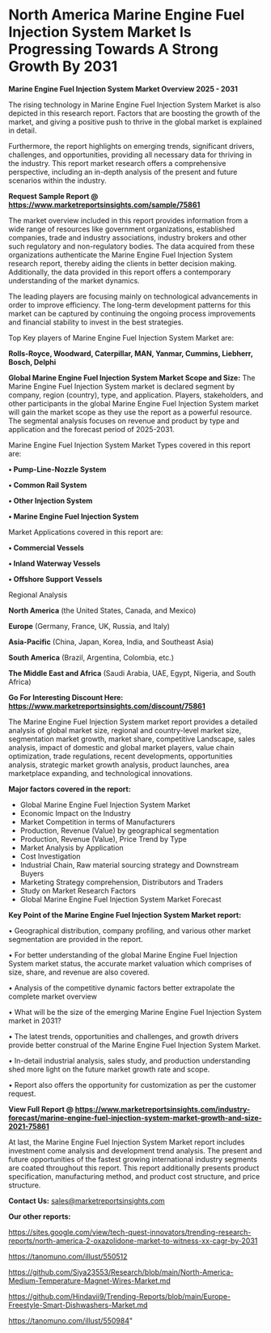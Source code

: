 # North America Marine Engine Fuel Injection System Market Is Progressing Towards A Strong Growth By 2031

<Strong> Marine Engine Fuel Injection System Market Overview 2025 - 2031</strong>

The rising technology in Marine Engine Fuel Injection System Market is also depicted in this research report. Factors that are boosting the growth of the market, and giving a positive push to thrive in the global market is explained in detail.

Furthermore, the report highlights on emerging trends, significant drivers, challenges, and opportunities, providing all necessary data for thriving in the industry. This report market research offers a comprehensive perspective, including an in-depth analysis of the present and future scenarios within the industry.

<strong>Request Sample Report @ <a href=https://www.marketreportsinsights.com/sample/75861>https://www.marketreportsinsights.com/sample/75861</a></strong>

The market overview included in this report provides information from a wide range of resources like government organizations, established companies, trade and industry associations, industry brokers and other such regulatory and non-regulatory bodies. The data acquired from these organizations authenticate the Marine Engine Fuel Injection System research report, thereby aiding the clients in better decision making. Additionally, the data provided in this report offers a contemporary understanding of the market dynamics.

The leading players are focusing mainly on technological advancements in order to improve efficiency. The long-term development patterns for this market can be captured by continuing the ongoing process improvements and financial stability to invest in the best strategies.

Top Key players of Marine Engine Fuel Injection System Market are:

<strong>Rolls-Royce, Woodward, Caterpillar, MAN, Yanmar, Cummins, Liebherr, Bosch, Delphi</strong>

<strong><b>Global Marine Engine Fuel Injection System Market Scope and Size:</b></strong>
The Marine Engine Fuel Injection System market is declared segment by company, region (country), type, and application. Players, stakeholders, and other participants in the global Marine Engine Fuel Injection System market will gain the market scope as they use the report as a powerful resource. The segmental analysis focuses on revenue and product by type and application and the forecast period of 2025-2031.

Marine Engine Fuel Injection System Market Types covered in this report are:

<strong>• Pump-Line-Nozzle System

• Common Rail System

• Other Injection System

• Marine Engine Fuel Injection System</strong>

Market Applications covered in this report are:

<strong>• Commercial Vessels

• Inland Waterway Vessels

• Offshore Support Vessels</strong> 

Regional Analysis

<strong>North America</strong> (the United States, Canada, and Mexico)

<strong>Europe</strong> (Germany, France, UK, Russia, and Italy)

<strong>Asia-Pacific</strong> (China, Japan, Korea, India, and Southeast Asia)

<strong>South America</strong> (Brazil, Argentina, Colombia, etc.)

<strong>The Middle East and Africa</strong> (Saudi Arabia, UAE, Egypt, Nigeria, and South Africa)

<strong>Go For Interesting Discount Here: <a href=https://www.marketreportsinsights.com/discount/75861>https://www.marketreportsinsights.com/discount/75861</a></strong>

The Marine Engine Fuel Injection System market report provides a detailed analysis of global market size, regional and country-level market size, segmentation market growth, market share, competitive Landscape, sales analysis, impact of domestic and global market players, value chain optimization, trade regulations, recent developments, opportunities analysis, strategic market growth analysis, product launches, area marketplace expanding, and technological innovations.

<strong><b>Major factors covered in the report:</b></strong>
<ul>
  <li>Global Marine Engine Fuel Injection System Market </li>
  <li>Economic Impact on the Industry</li>
  <li>Market Competition in terms of Manufacturers</li>
  <li>Production, Revenue (Value) by geographical segmentation</li>
  <li>Production, Revenue (Value), Price Trend by Type</li>
  <li>Market Analysis by Application</li>
  <li>Cost Investigation</li>
  <li>Industrial Chain, Raw material sourcing strategy and Downstream Buyers</li>
  <li>Marketing Strategy comprehension, Distributors and Traders</li>
  <li>Study on Market Research Factors</li>
  <li>Global Marine Engine Fuel Injection System Market Forecast</li>
</ul>

<strong><b>Key Point of the Marine Engine Fuel Injection System Market report:</b></strong>

• Geographical distribution, company profiling, and various other market segmentation are provided in the report.

• For better understanding of the global Marine Engine Fuel Injection System market status, the accurate market valuation which comprises of size, share, and revenue are also covered.

• Analysis of the competitive dynamic factors better extrapolate the complete market overview

• What will be the size of the emerging Marine Engine Fuel Injection System market in 2031?

• The latest trends, opportunities and challenges, and growth drivers provide better construal of the Marine Engine Fuel Injection System Market.

• In-detail industrial analysis, sales study, and production understanding shed more light on the future market growth rate and scope.

• Report also offers the opportunity for customization as per the customer request.

<strong><b>View Full Report @ <a href=https://www.marketreportsinsights.com/industry-forecast/marine-engine-fuel-injection-system-market-growth-and-size-2021-75861>https://www.marketreportsinsights.com/industry-forecast/marine-engine-fuel-injection-system-market-growth-and-size-2021-75861</a></b></strong>


At last, the Marine Engine Fuel Injection System Market report includes investment come analysis and development trend analysis. The present and future opportunities of the fastest growing international industry segments are coated throughout this report. This report additionally presents product specification, manufacturing method, and product cost structure, and price structure.

<strong>Contact Us:</strong>
sales@marketreportsinsights.com

<strong>Our other reports:</strong>

<a href=https://sites.google.com/view/tech-quest-innovators/trending-research-reports/north-america-2-oxazolidone-market-to-witness-xx-cagr-by-2031>https://sites.google.com/view/tech-quest-innovators/trending-research-reports/north-america-2-oxazolidone-market-to-witness-xx-cagr-by-2031</a>

<a href=https://tanomuno.com/illust/550512>https://tanomuno.com/illust/550512</a>

<a href=https://github.com/Siya23553/Research/blob/main/North-America-Medium-Temperature-Magnet-Wires-Market.md>https://github.com/Siya23553/Research/blob/main/North-America-Medium-Temperature-Magnet-Wires-Market.md</a>

<a href=https://github.com/Hindavii9/Trending-Reports/blob/main/Europe-Freestyle-Smart-Dishwashers-Market.md>https://github.com/Hindavii9/Trending-Reports/blob/main/Europe-Freestyle-Smart-Dishwashers-Market.md</a>

<a href=https://tanomuno.com/illust/550984>https://tanomuno.com/illust/550984</a>"
